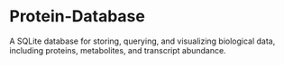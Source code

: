 # Protein-Database
A SQLite database for storing, querying, and visualizing biological data, including proteins, metabolites, and transcript abundance.
